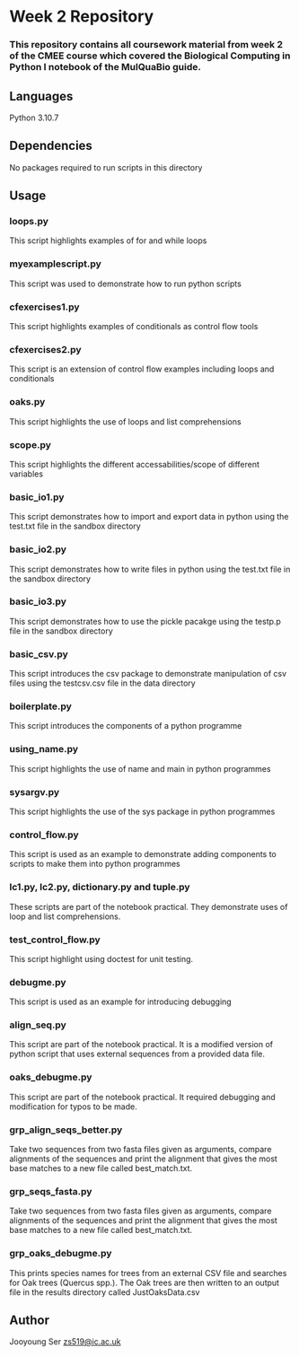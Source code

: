 # Week 2 Repository

### This repository contains all coursework material from week 2 of the CMEE course which covered the **Biological Computing in Python I** notebook of the MulQuaBio guide.

## **Languages**
Python 3.10.7

## **Dependencies**
No packages required to run scripts in this directory

## **Usage**
### loops.py
This script highlights examples of for and while loops

### myexamplescript.py
This script was used to demonstrate how to run python scripts

### cfexercises1.py
This script highlights examples of conditionals as control flow tools

### cfexercises2.py
This script is an extension of control flow examples including loops and conditionals

### oaks.py
This script highlights the use of loops and list comprehensions

### scope.py
This script highlights the different accessabilities/scope of different variables

### basic_io1.py
This script demonstrates how to import and export data in python using the test.txt file in the sandbox directory

### basic_io2.py
This script demonstrates how to write files in python using the test.txt file in the sandbox directory

### basic_io3.py
This script demonstrates how to use the pickle pacakge using the testp.p file in the sandbox directory

### basic_csv.py
This script introduces the csv package to demonstrate manipulation of csv files using the testcsv.csv file in the data directory

### boilerplate.py
This script introduces the components of a python programme

### using_name.py
This script highlights the use of name and main in python programmes

### sysargv.py
This script highlights the use of the sys package in python programmes

### control_flow.py
This script is used as an example to demonstrate adding components to scripts to make them into python programmes

### lc1.py, lc2.py, dictionary.py and tuple.py
These scripts are part of the notebook practical. They demonstrate uses of loop and list comprehensions.

### test_control_flow.py
This script highlight using doctest for unit testing.

### debugme.py
This script is used as an example for introducing debugging

### align_seq.py
This script are part of the notebook practical. It is a modified version of python script that uses external sequences from a provided data file.

### oaks_debugme.py
This script are part of the notebook practical. It required debugging and modification for typos to be made.

### grp_align_seqs_better.py
Take two sequences from two fasta files given as arguments, compare alignments of the sequences and print the alignment that gives the most base matches to a new file called best_match.txt.

### grp_seqs_fasta.py
Take two sequences from two fasta files given as arguments, compare alignments of the sequences and print the alignment that gives the most base matches to a new file called best_match.txt.

### grp_oaks_debugme.py
This prints species names for trees from an external CSV file and searches for Oak trees (Quercus spp.). The Oak trees are then written to an output file in the results directory called JustOaksData.csv

## **Author**
Jooyoung Ser zs519@ic.ac.uk